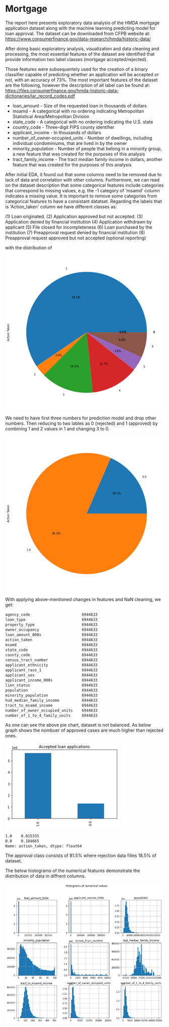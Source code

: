 # Mortgage
The report here presents exploratory data analysis of the HMDA mortgage application dataset along with the machine learning predicting model for loan approval. The dataset can be downloaded from CFPB website at: https://www.consumerfinance.gov/data-research/hmda/historic-data/

After doing basic exploratory analysis, visualization and data cleaning and processing, the most essential features of the dataset are identified that provide information two label classes (mortgage accepted/rejected).

Those features were subsequentely used for the creation of a binary classifier capable of predicting whether an application will be accepted or not, with an accuracy of 73%. The most important features of the dataset are the following, however the description of all label can be found at: https://files.consumerfinance.gov/hmda-historic-data-dictionaries/lar_record_codes.pdf

- loan_amount - Size of the requested loan in thousands of dollars
- msamd - A categorical with no ordering indicating Metropolitan Statistical Area/Metropolitan Division
- state_code - A categorical with no ordering indicating the U.S. state
- country_code - Three-digit FIPS county identifier
- applicant_income - In thousands of dollars
- number_of_owner-occupied_units - Number of dwellings, including individual condominiums, that are lived in by the owner
- minority_population - Number of people that belong in a minority group, a new feature that was created for the purposes of this analysis
- tract_family_income - The tract median family income in dollars, another feature that was created for the purposes of this analysis

After initial EDA, it found out that some columns need to be removed due to lack of data and correlation with other columns. Furthermore, we can read on the dataset description that some categorical features include categories that correspond to missing values, e.g. the -1 category of 'msamd' column indicates a missing value. It is important to remove some categories from categorical features to have a consistant datatset.
Regarding the labels that is 'Action_taken' column we have different classes as:

 (1) Loan originated.
 (2) Application approved but not accepted.
 (3) Application denied by financial institution
 (4) Application withdrawn by applicant
 (5) File closed for incompleteness
 (6) Loan purchased by the institution
 (7) Preapproval request denied by financial institution
 (8) Preapproval request approved but not accepted (optional reporting)

with the distribution of

![Pie_chart_1](https://github.com/alilajevardi/Mortgage/blob/main/artifacts/Pie_01.png)



We need to have first three numbers for prediction model and drop other numbers. Then reducing to two lables as 0 (rejected) and 1 (approved) by combining 1 and 2 values in 1 and changing 3 to 0.

![Pie_chart_2](https://github.com/alilajevardi/Mortgage/blob/main/artifacts/Pie_02.png)

With applying above-mentioned changes in features and NaN cleaning, we get:

```text
agency_code                       6944633
loan_type                         6944633
property_type                     6944633
owner_occupancy                   6944633
loan_amount_000s                  6944633
action_taken                      6944633
msamd                             6944633
state_code                        6944633
county_code                       6944633
census_tract_number               6944633
applicant_ethnicity               6944633
applicant_race_1                  6944633
applicant_sex                     6944633
applicant_income_000s             6944633
lien_status                       6944633
population                        6944633
minority_population               6944633
hud_median_family_income          6944633
tract_to_msamd_income             6944633
number_of_owner_occupied_units    6944633
number_of_1_to_4_family_units     6944633

```


As one can see the above pie chart, dataset is not balanced. As below graph shows the nombuer of approved cases are much higher than rejected ones.

![Bar_chart_1](https://github.com/alilajevardi/Mortgage/blob/main/artifacts/Barchart_labels.png)


```text
1.0    0.815335
0.0    0.184665
Name: action_taken, dtype: float64
```

The approval class consists of 81.5% where rejection data filles 18.5% of dataset.

The below histograms of the numerical features demonstrate the distribution of data in diffrent columns.

![Histogram](https://github.com/alilajevardi/Mortgage/blob/main/artifacts/Histogram.png)
